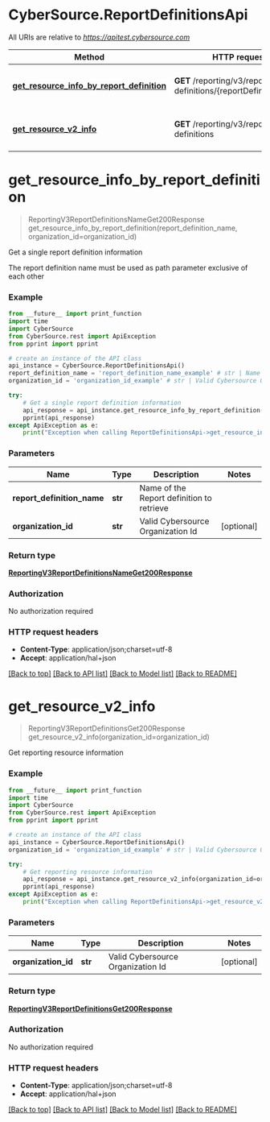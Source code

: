 # CyberSource.ReportDefinitionsApi

All URIs are relative to *https://apitest.cybersource.com*

Method | HTTP request | Description
------------- | ------------- | -------------
[**get_resource_info_by_report_definition**](ReportDefinitionsApi.md#get_resource_info_by_report_definition) | **GET** /reporting/v3/report-definitions/{reportDefinitionName} | Get a single report definition information
[**get_resource_v2_info**](ReportDefinitionsApi.md#get_resource_v2_info) | **GET** /reporting/v3/report-definitions | Get reporting resource information


# **get_resource_info_by_report_definition**
> ReportingV3ReportDefinitionsNameGet200Response get_resource_info_by_report_definition(report_definition_name, organization_id=organization_id)

Get a single report definition information

The report definition name must be used as path parameter exclusive of each other

### Example 
```python
from __future__ import print_function
import time
import CyberSource
from CyberSource.rest import ApiException
from pprint import pprint

# create an instance of the API class
api_instance = CyberSource.ReportDefinitionsApi()
report_definition_name = 'report_definition_name_example' # str | Name of the Report definition to retrieve
organization_id = 'organization_id_example' # str | Valid Cybersource Organization Id (optional)

try: 
    # Get a single report definition information
    api_response = api_instance.get_resource_info_by_report_definition(report_definition_name, organization_id=organization_id)
    pprint(api_response)
except ApiException as e:
    print("Exception when calling ReportDefinitionsApi->get_resource_info_by_report_definition: %s\n" % e)
```

### Parameters

Name | Type | Description  | Notes
------------- | ------------- | ------------- | -------------
 **report_definition_name** | **str**| Name of the Report definition to retrieve | 
 **organization_id** | **str**| Valid Cybersource Organization Id | [optional] 

### Return type

[**ReportingV3ReportDefinitionsNameGet200Response**](ReportingV3ReportDefinitionsNameGet200Response.md)

### Authorization

No authorization required

### HTTP request headers

 - **Content-Type**: application/json;charset=utf-8
 - **Accept**: application/hal+json

[[Back to top]](#) [[Back to API list]](../README.md#documentation-for-api-endpoints) [[Back to Model list]](../README.md#documentation-for-models) [[Back to README]](../README.md)

# **get_resource_v2_info**
> ReportingV3ReportDefinitionsGet200Response get_resource_v2_info(organization_id=organization_id)

Get reporting resource information



### Example 
```python
from __future__ import print_function
import time
import CyberSource
from CyberSource.rest import ApiException
from pprint import pprint

# create an instance of the API class
api_instance = CyberSource.ReportDefinitionsApi()
organization_id = 'organization_id_example' # str | Valid Cybersource Organization Id (optional)

try: 
    # Get reporting resource information
    api_response = api_instance.get_resource_v2_info(organization_id=organization_id)
    pprint(api_response)
except ApiException as e:
    print("Exception when calling ReportDefinitionsApi->get_resource_v2_info: %s\n" % e)
```

### Parameters

Name | Type | Description  | Notes
------------- | ------------- | ------------- | -------------
 **organization_id** | **str**| Valid Cybersource Organization Id | [optional] 

### Return type

[**ReportingV3ReportDefinitionsGet200Response**](ReportingV3ReportDefinitionsGet200Response.md)

### Authorization

No authorization required

### HTTP request headers

 - **Content-Type**: application/json;charset=utf-8
 - **Accept**: application/hal+json

[[Back to top]](#) [[Back to API list]](../README.md#documentation-for-api-endpoints) [[Back to Model list]](../README.md#documentation-for-models) [[Back to README]](../README.md)

